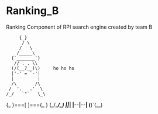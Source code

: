 # Ranking_B
Ranking Component of RPI search engine created by team B 



         {_}
          / \
         /   \
        /_____\
      {`_______`}
       // . . \\
      (/(__7__)\)     ho ho ho
      |'-' = `-'|
      |         |
      /\       /\
     /  '.   .'  \
    /_/   `"`   \_\
   {_ }===[ ]==={_ }
   (_/\_________/\_)
       |___|___|
        |--|--|
       (__)`(__)
